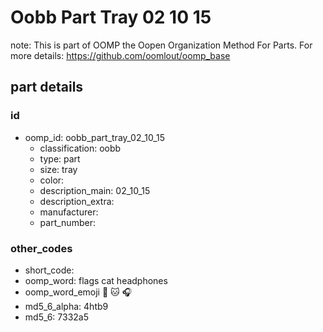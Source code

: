 # Oobb Part Tray 02 10 15  

note: This is part of OOMP the Oopen Organization Method For Parts. For more details: https://github.com/oomlout/oomp_base

##  part details





### id
* oomp_id: oobb_part_tray_02_10_15
  * classification: oobb
  * type: part
  * size: tray
  * color: 
  * description_main: 02_10_15
  * description_extra: 
  * manufacturer: 
  * part_number: 

### other_codes
* short_code: 
* oomp_word: flags cat headphones
* oomp_word_emoji :flags: :cat: :headphones:
* md5_6_alpha: 4htb9
* md5_6: 7332a5